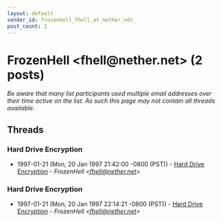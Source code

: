 ```yaml
---
layout: default
sender_id: frozenhell_fhell_at_nether_net_
post_count: 2
---
```


# FrozenHell <fhell<span>@</span>nether.net> (2 posts)

_Be aware that many list participants used multiple email addresses over their time active on the list. As such this page may not contain all threads available._

## Threads

### Hard Drive Encryption
+ 1997-01-21 (Mon, 20 Jan 1997 21:42:00 -0800 (PST)) - [Hard Drive Encryption](/archive/1997/01/0710f35827abdff65caff8bbf6f4218b3539f87b5a794d693bda9ff4105014d5) - _FrozenHell \<fhell@nether.net\>_

### Hard Drive Encryption
+ 1997-01-21 (Mon, 20 Jan 1997 22:14:21 -0800 (PST)) - [Hard Drive Encryption](/archive/1997/01/4742aa5fb20840a6ca8bd7146f693ea28ff9565134e9b1dd72e2397bd6ba178a) - _FrozenHell \<fhell@nether.net\>_

